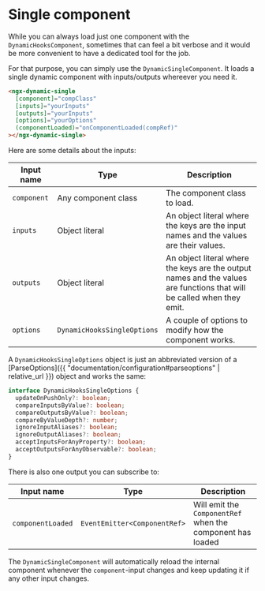 ---
---

# Single component

While you can always load just one component with the `DynamicHooksComponent`, sometimes that can feel a bit verbose and it would be more convenient to have a dedicated tool for the job.

For that purpose, you can simply use the `DynamicSingleComponent`. It loads a single dynamic component with inputs/outputs whereever you need it.

```html
<ngx-dynamic-single
  [component]="compClass"
  [inputs]="yourInputs"
  [outputs]="yourInputs"
  [options]="yourOptions"
  (componentLoaded)="onComponentLoaded(compRef)"
></ngx-dynamic-single>
```

Here are some details about the inputs:

Input name | Type | Description
--- | --- | ---
`component` | Any component class | The component class to load.
`inputs` | Object literal | An object literal where the keys are the input names and the values are their values.
`outputs` | Object literal | An object literal where the keys are the output names and the values are functions that will be called when they emit.
`options` | `DynamicHooksSingleOptions` | A couple of options to modify how the component works.

A `DynamicHooksSingleOptions` object is just an abbreviated version of a [ParseOptions]({{ "documentation/configuration#parseoptions" | relative_url }}) object and works the same:

```ts
interface DynamicHooksSingleOptions {
  updateOnPushOnly?: boolean;
  compareInputsByValue?: boolean;
  compareOutputsByValue?: boolean;
  compareByValueDepth?: number;
  ignoreInputAliases?: boolean;
  ignoreOutputAliases?: boolean;
  acceptInputsForAnyProperty?: boolean;
  acceptOutputsForAnyObservable?: boolean;
}
```

There is also one output you can subscribe to:

Input name | Type | Description
--- | --- | ---
`componentLoaded` | `EventEmitter<ComponentRef>` | Will emit the `ComponentRef` when the component has loaded

The `DynamicSingleComponent` will automatically reload the internal component whenever the `component`-input changes and keep updating it if any other input changes.